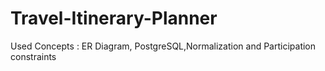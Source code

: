# Travel-Itinerary-Planner

Used Concepts : ER Diagram, PostgreSQL,Normalization and Participation constraints
